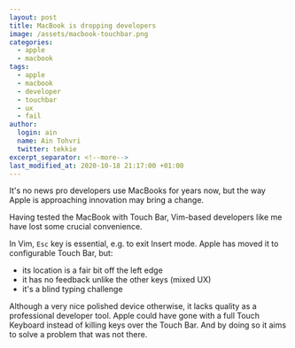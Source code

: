 ```yaml
---
layout: post
title: MacBook is dropping developers
image: /assets/macbook-touchbar.png
categories:
  - apple
  - macbook
tags:
  - apple
  - macbook
  - developer
  - touchbar
  - ux
  - fail
author:
  login: ain
  name: Ain Tohvri
  twitter: tekkie
excerpt_separator: <!--more-->
last_modified_at: 2020-10-18 21:17:00 +01:00
---
```

It's no news pro developers use MacBooks for years now, but the way Apple is approaching innovation may bring a change.<!--more-->

Having tested the MacBook with Touch Bar, Vim-based developers like me have lost some crucial convenience.

In Vim, `Esc` key is essential, e.g. to exit Insert mode. Apple has moved it to configurable Touch Bar, but:

- its location is a fair bit off the left edge
- it has no feedback unlike the other keys (mixed UX)
- it's a blind typing challenge

Although a very nice polished device otherwise, it lacks quality as a professional developer tool. Apple could have gone with a full Touch Keyboard instead of killing keys over the Touch Bar. And by doing so it aims to solve a problem that was not there.
